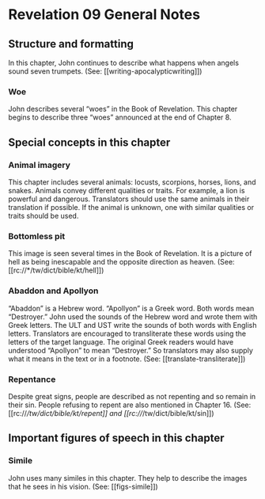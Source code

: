 # Revelation 09 General Notes
## Structure and formatting

In this chapter, John continues to describe what happens when angels sound seven trumpets. (See: [[writing-apocalypticwriting]])

### Woe
John describes several “woes” in the Book of Revelation. This chapter begins to describe three “woes” announced at the end of Chapter 8.

## Special concepts in this chapter

### Animal imagery
This chapter includes several animals: locusts, scorpions, horses, lions, and snakes. Animals convey different qualities or traits. For example, a lion is powerful and dangerous. Translators should use the same animals in their translation if possible. If the animal is unknown, one with similar qualities or traits should be used.

### Bottomless pit
This image is seen several times in the Book of Revelation. It is a picture of hell as being inescapable and the opposite direction as heaven. (See: [[rc://*/tw/dict/bible/kt/hell]])

### Abaddon and Apollyon

“Abaddon” is a Hebrew word. “Apollyon” is a Greek word. Both words mean “Destroyer.” John used the sounds of the Hebrew word and wrote them with Greek letters. The ULT and UST write the sounds of both words with English letters. Translators are encouraged to transliterate these words using the letters of the target language. The original Greek readers would have understood “Apollyon” to mean “Destroyer.” So translators may also supply what it means in the text or in a footnote. (See: [[translate-transliterate]])

### Repentance
Despite great signs, people are described as not repenting and so remain in their sin. People refusing to repent are also mentioned in Chapter 16. (See: [[rc://*/tw/dict/bible/kt/repent]] and [[rc://*/tw/dict/bible/kt/sin]])

## Important figures of speech in this chapter

### Simile
John uses many similes in this chapter. They help to describe the images that he sees in his vision. (See: [[figs-simile]])